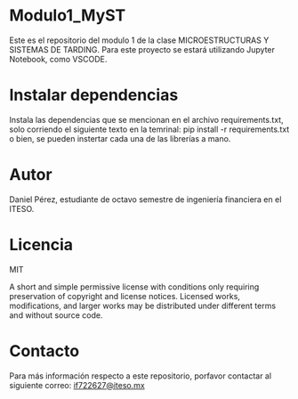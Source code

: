 # Modulo1_MyST
Este es el repositorio del modulo 1 de la clase MICROESTRUCTURAS Y SISTEMAS DE TARDING. Para este proyecto se estará utilizando Jupyter Notebook, como VSCODE. 

# Instalar dependencias 
Instala las dependencias que se mencionan en el archivo requirements.txt, solo corriendo el siguiente texto en la temrinal: pip install -r requirements.txt
o bien, se pueden instertar cada una de las librerías a mano. 

# Autor
Daniel Pérez, estudiante de octavo semestre de ingeniería financiera en el ITESO. 

# Licencia
MIT 

A short and simple permissive license with conditions only requiring preservation of copyright and license notices. Licensed works, modifications, and larger works may be distributed under different terms and without source code.

# Contacto
Para más información respecto a este repositorio, porfavor contactar al siguiente correo: if722627@iteso.mx 
